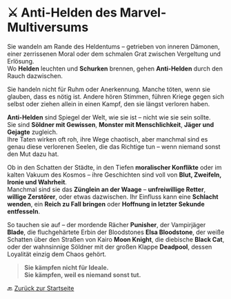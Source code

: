 # ⚔️ Anti-Helden des Marvel-Multiversums

Sie wandeln am Rande des Heldentums – getrieben von inneren Dämonen, einer zerrissenen Moral oder dem schmalen Grat zwischen Vergeltung und Erlösung.  
Wo **Helden** leuchten und **Schurken** brennen, gehen **Anti-Helden** durch den Rauch dazwischen.

Sie handeln nicht für Ruhm oder Anerkennung. Manche töten, wenn sie glauben, dass es nötig ist. Andere hören Stimmen, führen Kriege gegen sich selbst oder ziehen allein in einen Kampf, den sie längst verloren haben.

**Anti-Helden** sind Spiegel der Welt, wie sie ist – nicht wie sie sein sollte.  
Sie sind **Söldner mit Gewissen**, **Monster mit Menschlichkeit**, **Jäger und Gejagte** zugleich.  
Ihre Taten wirken oft roh, ihre Wege chaotisch, aber manchmal sind es genau diese verlorenen Seelen, die das Richtige tun – wenn niemand sonst den Mut dazu hat.

Ob in den Schatten der Städte, in den Tiefen **moralischer Konflikte** oder im kalten Vakuum des Kosmos – ihre Geschichten sind voll von **Blut, Zweifeln, Ironie und Wahrheit**.  
Manchmal sind sie das **Zünglein an der Waage** – **unfreiwillige Retter**, **willige Zerstörer**, oder etwas dazwischen. Ihr Einfluss kann eine **Schlacht wenden**, ein **Reich zu Fall bringen** oder **Hoffnung in letzter Sekunde entfesseln**.

So tauchen sie auf – der mordende Rächer **Punisher**, der Vampirjäger **Blade**, die fluchgehärtete Erbin der Bloodstones **Elsa Bloodstone**, der weiße Schatten über den Straßen 
von Kairo **Moon Knight**, die diebische **Black Cat**, oder der wahnsinnige Söldner mit der großen Klappe **Deadpool**, dessen Loyalität einzig dem Chaos gehört.

> **Sie kämpfen nicht für Ideale.**  
> **Sie kämpfen, weil es niemand sonst tut.**

🔙 [Zurück zur Startseite](../index.md)

